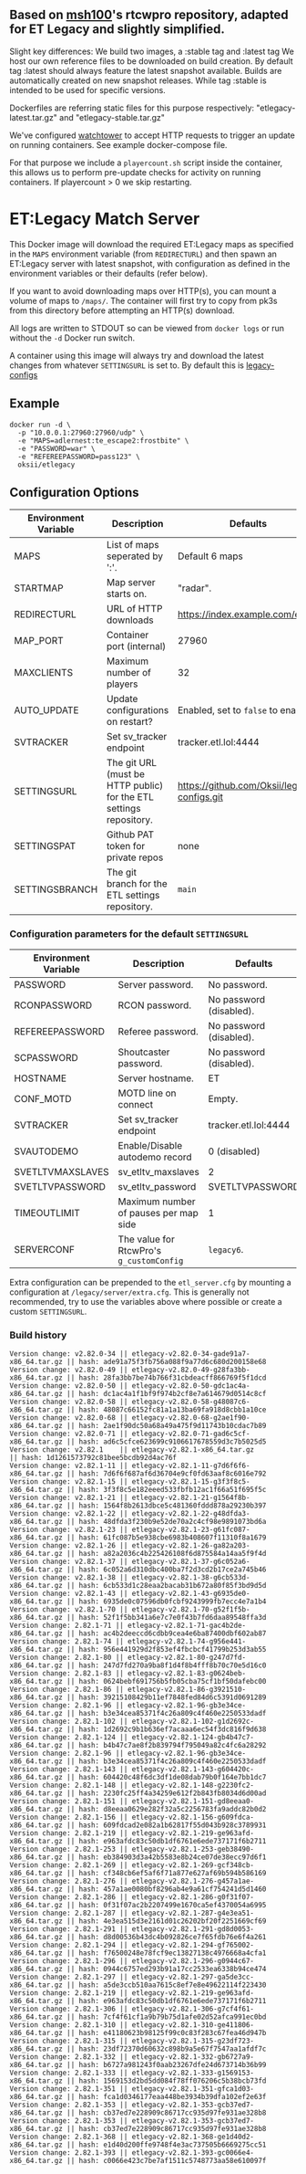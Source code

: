 ## Based on [msh100](https://github.com/msh100/rtcw)'s rtcwpro repository, adapted for ET Legacy and slightly simplified.

Slight key differences: We build two images, a :stable tag and :latest tag
We host our own reference files to be downloaded on build creation. By default 
tag :latest should always feature the latest snapshot available. Builds are 
automatically created on new snapshot releases. 
While tag :stable is intended to be used for specific versions. 

Dockerfiles are referring static files for this purpose respectively: 
"etlegacy-latest.tar.gz" and "etlegacy-stable.tar.gz"

We've configured [watchtower](https://containrrr.dev/watchtower/) to accept 
HTTP requests to trigger an update on running containers. 
See example docker-compose file. 

For that purpose we include a `playercount.sh` script inside the container, 
this allows us to perform pre-update checks for activity on running containers.
If playercount > 0 we skip restarting. 

# ET:Legacy Match Server

This Docker image will download the required ET:Legacy maps as specified in the
`MAPS` environment variable (from `REDIRECTURL`) and then spawn an ET:Legacy
server with latest snapshot, with configuration as defined in the environment variables or
their defaults (refer below).

If you want to avoid downloading maps over HTTP(s), you can mount a volume of
maps to `/maps/`.
The container will first try to copy from pk3s from this directory before
attempting an HTTP(s) download.

All logs are written to STDOUT so can be viewed from `docker logs` or run
without the `-d` Docker run switch.

A container using this image will always try and download the latest changes
from whatever `SETTINGSURL` is set to.
By default this is [legacy-configs](https://github.com/Oksii/legacy-configs)


## Example

```
docker run -d \
  -p "10.0.0.1:27960:27960/udp" \
  -e "MAPS=adlernest:te_escape2:frostbite" \
  -e "PASSWORD=war" \
  -e "REFEREEPASSWORD=pass123" \
  oksii/etlegacy
```

## Configuration Options

Environment Variable | Description                    | Defaults
-------------------- | ------------------------------ | ------------------------
MAPS                 | List of maps seperated by ':'. | Default 6 maps
STARTMAP             | Map server starts on.          | "radar".
REDIRECTURL          | URL of HTTP downloads          | https://index.example.com/et/
MAP_PORT             | Container port (internal)      | 27960
MAXCLIENTS           | Maximum number of players      | 32
AUTO_UPDATE          | Update configurations on restart? | Enabled, set to `false` to enable.
SVTRACKER            | Set sv_tracker endpoint        | tracker.etl.lol:4444
SETTINGSURL          | The git URL (must be HTTP public) for the ETL settings repository. | https://github.com/Oksii/legacy-configs.git
SETTINGSPAT          | Github PAT token for private repos | none
SETTINGSBRANCH       | The git branch for the ETL settings repository. | `main`


### Configuration parameters for the default `SETTINGSURL`

Environment Variable | Description                    | Defaults
-------------------- | ------------------------------ | ------------------------
PASSWORD             | Server password.               | No password.
RCONPASSWORD         | RCON password.                 | No password (disabled).
REFEREEPASSWORD      | Referee password.              | No password (disabled).
SCPASSWORD           | Shoutcaster password.          | No password (disabled).
HOSTNAME             | Server hostname.               | ET
CONF_MOTD            | MOTD line on connect           | Empty.
SVTRACKER            | Set sv_tracker endpoint        | tracker.etl.lol:4444
SVAUTODEMO           | Enable/Disable autodemo record | 0 (disabled)
SVETLTVMAXSLAVES     | sv_etltv_maxslaves             | 2
SVETLTVPASSWORD      | sv_etltv_password              | SVETLTVPASSWORD
TIMEOUTLIMIT         | Maximum number of pauses per map side | 1
SERVERCONF           | The value for RtcwPro's `g_customConfig` | `legacy6`.


Extra configuration can be prepended to the `etl_server.cfg` by mounting a
configuration at `/legacy/server/extra.cfg`.
This is generally not recommended, try to use the variables above where
possible or create a custom `SETTINGSURL`.


### Build history
```
Version change: v2.82.0-34 || etlegacy-v2.82.0-34-gade91a7-x86_64.tar.gz || hash: ade91a75f3fb756a088f9a77d6c680d200158e68
Version change: v2.82.0-49 || etlegacy-v2.82.0-49-g28fa3bb-x86_64.tar.gz || hash: 28fa3bb7be74b766f31cbdeacff866769f5f1dcd
Version change: v2.82.0-50 || etlegacy-v2.82.0-50-gdc1ac4a-x86_64.tar.gz || hash: dc1ac4a1f1bf9f974b2cf8e7a614679d0514c8cf
Version change: v2.82.0-58 || etlegacy-v2.82.0-58-g48087c6-x86_64.tar.gz || hash: 48087c66152fc81a1a13ba69fa918d8cbb1a10ce
Version change: v2.82.0-68 || etlegacy-v2.82.0-68-g2ae1f90-x86_64.tar.gz || hash: 2ae1f90dc50a68a49a475f9d11743b10cdac7b89
Version change: v2.82.0-71 || etlegacy-v2.82.0-71-gad6c5cf-x86_64.tar.gz || hash: ad6c5cfce623699c9106617678559d3c7b5025d5
Version change: v2.82.1    || etlegacy-v2.82.1-x86_64.tar.gz             || hash: 1d1261573792c81bee5bcdb92d4ac76f
Version change: v2.82.1-11 || etlegacy-v2.82.1-11-g7d6f6f6-x86_64.tar.gz || hash: 7d6f6f687af6d36704e9cf0fd63aaf8c6016e792
Version change: v2.82.1-15 || etlegacy-v2.82.1-15-g3f3f8c5-x86_64.tar.gz || hash: 3f3f8c5e182eeed533fbfb12ac1f66a51f695f5c
Version change: v2.82.1-21 || etlegacy-v2.82.1-21-g1564f8b-x86_64.tar.gz || hash: 1564f8b2613dbce5c481360fddd878a29230b397
Version change: v2.82.1-22 || etlegacy-v2.82.1-22-g48dfda3-x86_64.tar.gz || hash: 48dfda3f230b9e52de70a2c4cf98e9891073bd6a
Version change: v2.82.1-23 || etlegacy-v2.82.1-23-g61fc087-x86_64.tar.gz || hash: 61fc087b5e938cbe6983b408607f11310f8a1679
Version change: v2.82.1-26 || etlegacy-v2.82.1-26-ga82a203-x86_64.tar.gz || hash: a82a2036c4b225426108f6d875584a14aa5f9f4d
Version change: v2.82.1-37 || etlegacy-v2.82.1-37-g6c052a6-x86_64.tar.gz || hash: 6c052a6d310dbc400ba7f2d3cd2b17ce2a745b46
Version change: v2.82.1-38 || etlegacy-v2.82.1-38-g6cb533d-x86_64.tar.gz || hash: 6cb533d1c28eaa2bacab31b672a80f85f3bd9d5d
Version change: v2.82.1-43 || etlegacy-v2.82.1-43-g6935de0-x86_64.tar.gz || hash: 6935de0c07596db0fcbf9243999fb7ecc4e7a1b4
Version change: v2.82.1-70 || etlegacy-v2.82.1-70-g52f1f5b-x86_64.tar.gz || hash: 52f1f5bb341a6e7c7e0f43b7fd6daa89548ffa3d
Version change: 2.82.1-71 || etlegacy-v2.82.1-71-gac4b2de-x86_64.tar.gz || hash: ac4b2deeccd6cdbb9cea4e6ba87400dbf602ab87
Version change: 2.82.1-74 || etlegacy-v2.82.1-74-g956e441-x86_64.tar.gz || hash: 956e441929d2f853ef4fbcbcf41799b253d3ab55
Version change: 2.82.1-80 || etlegacy-v2.82.1-80-g247d7fd-x86_64.tar.gz || hash: 247d7fd270a9ba8f1d4f8b4fff8b70c70e5d16c0
Version change: 2.82.1-83 || etlegacy-v2.82.1-83-g0624beb-x86_64.tar.gz || hash: 0624bebf691756b5fb05cba75cf1bf50dafebc00
Version change: 2.82.1-86 || etlegacy-v2.82.1-86-g3921510-x86_64.tar.gz || hash: 39215108429b11ef7848fed84d6c5391d0691289
Version change: 2.82.1-96 || etlegacy-v2.82.1-96-gb3e34ce-x86_64.tar.gz || hash: b3e34cea85371f4c26a809c4f460e2250533dadf
Version change: 2.82.1-102 || etlegacy-v2.82.1-102-g1d2692c-x86_64.tar.gz || hash: 1d2692c9b1b636ef7acaaa6ec54f3dc816f9d638
Version change: 2.82.1-124 || etlegacy-v2.82.1-124-gb4b47c7-x86_64.tar.gz || hash: b4b47c7ae8f2b839794f795049a82c4fc6a28292
Version change: 2.82.1-96 || etlegacy-v2.82.1-96-gb3e34ce-x86_64.tar.gz || hash: b3e34cea85371f4c26a809c4f460e2250533dadf
Version change: 2.82.1-143 || etlegacy-v2.82.1-143-g604420c-x86_64.tar.gz || hash: 604420c48f6dc3df1de08dab79b0f164e7bb1dc7
Version change: 2.82.1-148 || etlegacy-v2.82.1-148-g2230fc2-x86_64.tar.gz || hash: 2230fc25ff4a34259e612f2b843fb8034d6d00ad
Version change: 2.82.1-151 || etlegacy-v2.82.1-151-gd8eeaa0-x86_64.tar.gz || hash: d8eeaa0629e282f32a5c2256783fa9addc82b0d2
Version change: 2.82.1-156 || etlegacy-v2.82.1-156-g609fdca-x86_64.tar.gz || hash: 609fdcad2e082a1b62817f55d043b928c3789931
Version change: 2.82.1-219 || etlegacy-v2.82.1-219-ge963afd-x86_64.tar.gz || hash: e963afdc83c50db1df6761e6ede737171f6b2711
Version change: 2.82.1-253 || etlegacy-v2.82.1-253-geb38490-x86_64.tar.gz || hash: eb384903d3a42b5583e8b24ce07de38ecc97d6f1
Version change: 2.82.1-269 || etlegacy-v2.82.1-269-gcf348cb-x86_64.tar.gz || hash: cf348cb6ef5af6f71a877e627af69b594b586169
Version change: 2.82.1-276 || etlegacy-v2.82.1-276-g457a1ae-x86_64.tar.gz || hash: 457a1ae0080bf8296ab4e9a61cf754241d5d1460
Version change: 2.82.1-286 || etlegacy-v2.82.1-286-g0f31f07-x86_64.tar.gz || hash: 0f31f07ac2b2207499e1670ca5ef4370054a6995
Version change: 2.82.1-287 || etlegacy-v2.82.1-287-g4e3ea51-x86_64.tar.gz || hash: 4e3ea515d3e2161d01c26202bf20f2251669cf69
Version change: 2.82.1-291 || etlegacy-v2.82.1-291-gd8d0053-x86_64.tar.gz || hash: d8d00536b43dc4b092826ce7f65fdb76e6f4a261
Version change: 2.82.1-294 || etlegacy-v2.82.1-294-gf765002-x86_64.tar.gz || hash: f76500248e78fcf9ec13827138c4976668a4cfa1
Version change: 2.82.1-296 || etlegacy-v2.82.1-296-g0944c67-x86_64.tar.gz || hash: 0944c6757ed293b91a17cc2533ea6338b94ce474
Version change: 2.82.1-297 || etlegacy-v2.82.1-297-ga5de3cc-x86_64.tar.gz || hash: a5de3ccb510aa7615c8ef7e8e49622114f223430
Version change: 2.82.1-219 || etlegacy-v2.82.1-219-ge963afd-x86_64.tar.gz || hash: e963afdc83c50db1df6761e6ede737171f6b2711
Version change: 2.82.1-306 || etlegacy-v2.82.1-306-g7cf4f61-x86_64.tar.gz || hash: 7cf4f61cf1a9b79b75d1afe02d52afca991ec0bd
Version change: 2.82.1-310 || etlegacy-v2.82.1-310-ge411806-x86_64.tar.gz || hash: e41180623b98125f99c0c83f283c67fea46d947b
Version change: 2.82.1-315 || etlegacy-v2.82.1-315-g23df723-x86_64.tar.gz || hash: 23df72370d60632c898b9a5e67f7547aa1afdf7c
Version change: 2.82.1-332 || etlegacy-v2.82.1-332-gb6727a9-x86_64.tar.gz || hash: b6727a981243f0aab23267dfe24d673714b36b99
Version change: 2.82.1-333 || etlegacy-v2.82.1-333-g1569153-x86_64.tar.gz || hash: 1569153d2bd5dd084f78ff076206c5b38bcb73fd
Version change: 2.82.1-351 || etlegacy-v2.82.1-351-gfca1d03-x86_64.tar.gz || hash: fca1d0346177eaa448be3934b39dfa102ef2e63f
Version change: 2.82.1-353 || etlegacy-v2.82.1-353-gcb37ed7-x86_64.tar.gz || hash: cb37ed7e228909c86717cc935d97fe931ae328b8
Version change: 2.82.1-353 || etlegacy-v2.82.1-353-gcb37ed7-x86_64.tar.gz || hash: cb37ed7e228909c86717cc935d97fe931ae328b8
Version change: 2.82.1-368 || etlegacy-v2.82.1-368-ge1d40d2-x86_64.tar.gz || hash: e1d40d200ffe9748f4e3ac737505b6669275cc51
Version change: 2.82.1-393 || etlegacy-v2.82.1-393-gc0066e4-x86_64.tar.gz || hash: c0066e423c7be7af1511c5748773aa58e610097f
```
